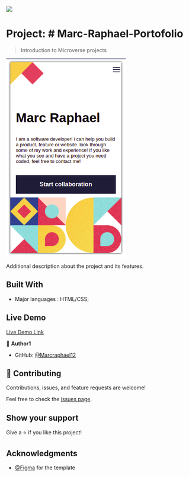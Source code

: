 ![](https://img.shields.io/badge/Microverse-blueviolet)

# Project: # Marc-Raphael-Portofolio

> Introduction to Microverse projects

![screenshot](/images/app-image.png)

Additional description about the project and its features.

## Built With

- Major languages : HTML/CSS;

## Live Demo

[Live Demo Link](https://livedemo.com)


👤 **Author1**

- GitHub: [@Marcraphael12](https://github.com/Marcraphael12)


## 🤝 Contributing

Contributions, issues, and feature requests are welcome!

Feel free to check the [issues page](../../issues/).

## Show your support

Give a ⭐️ if you like this project!

## Acknowledgments
- [@Figma](https://www.Figma.com) for the template 